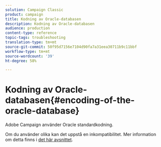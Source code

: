 ```yaml
---
solution: Campaign Classic
product: campaign
title: Kodning av Oracle-databasen
description: Kodning av Oracle-databasen
audience: production
content-type: reference
topic-tags: troubleshooting
translation-type: tm+mt
source-git-commit: 50f95d7156e7104d90fa7a31eea30711b9c11bbf
workflow-type: tm+mt
source-wordcount: '39'
ht-degree: 58%

---
```



# Kodning av Oracle-databasen{#encoding-of-the-oracle-database}

Adobe Campaign använder Oracle standardkodning.

Om du använder olika kan det uppstå en inkompatibilitet. Mer information om detta finns i [det här avsnittet](../../installation/using/database.md#oracle).
